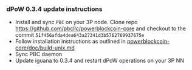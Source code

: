 ### dPoW 0.3.4 update instructions

- Install and sync `PBC` on your 3P node. Clone repo https://github.com/pbcllc/powerblockcoin-core and checkout to the commit `51f456afda4dea643a27341d3b5762769937675e`
- Follow installation instructions as outlined in [powerblockcoin-core/doc/build-unix.md](https://github.com/pbcllc/powerblockcoin-core/blob/master/doc/build-unix.md)
- Sync PBC daemon 
- Update iguana to 0.3.4 and restart dPoW operations on your 3P NN


